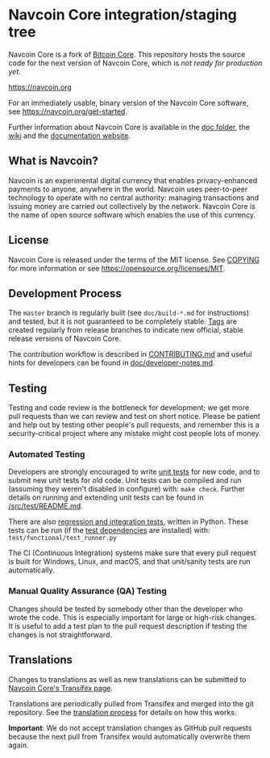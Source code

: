 Navcoin Core integration/staging tree
=====================================

Navcoin Core is a fork of [Bitcoin Core](https://github.com/bitcoin/bitcoin). This
repository hosts the source code for the next version of Navcoin Core, which is *not
ready for production yet*. 

https://navcoin.org

For an immediately usable, binary version of the Navcoin Core software, see
https://navcoin.org/get-started.

Further information about Navcoin Core is available in the [doc folder](/doc),
the [wiki](https://github.com/navcoin/navcoin/wiki) and the [documentation website](https://doc.nav.community).

What is Navcoin?
----------------

Navcoin is an experimental digital currency that enables privacy-enhanced payments to
anyone, anywhere in the world. Navcoin uses peer-to-peer technology to operate
with no central authority: managing transactions and issuing money are carried
out collectively by the network. Navcoin Core is the name of open source
software which enables the use of this currency.

License
-------

Navcoin Core is released under the terms of the MIT license. See [COPYING](COPYING) for more
information or see https://opensource.org/licenses/MIT.

Development Process
-------------------

The `master` branch is regularly built (see `doc/build-*.md` for instructions) and tested, but it is not guaranteed to be
completely stable. [Tags](https://github.com/navocin/navcoin/tags) are created
regularly from release branches to indicate new official, stable release versions of Navcoin Core.

The contribution workflow is described in [CONTRIBUTING.md](CONTRIBUTING.md)
and useful hints for developers can be found in [doc/developer-notes.md](doc/developer-notes.md).

Testing
-------

Testing and code review is the bottleneck for development; we get more pull
requests than we can review and test on short notice. Please be patient and help out by testing
other people's pull requests, and remember this is a security-critical project where any mistake might cost people
lots of money.

### Automated Testing

Developers are strongly encouraged to write [unit tests](src/test/README.md) for new code, and to
submit new unit tests for old code. Unit tests can be compiled and run
(assuming they weren't disabled in configure) with: `make check`. Further details on running
and extending unit tests can be found in [/src/test/README.md](/src/test/README.md).

There are also [regression and integration tests](/test), written
in Python.
These tests can be run (if the [test dependencies](/test) are installed) with: `test/functional/test_runner.py`

The CI (Continuous Integration) systems make sure that every pull request is built for Windows, Linux, and macOS,
and that unit/sanity tests are run automatically.

### Manual Quality Assurance (QA) Testing

Changes should be tested by somebody other than the developer who wrote the
code. This is especially important for large or high-risk changes. It is useful
to add a test plan to the pull request description if testing the changes is
not straightforward.

Translations
------------

Changes to translations as well as new translations can be submitted to
[Navcoin Core's Transifex page](https://www.transifex.com/navcoin/navcoin/).

Translations are periodically pulled from Transifex and merged into the git repository. See the
[translation process](doc/translation_process.md) for details on how this works.

**Important**: We do not accept translation changes as GitHub pull requests because the next
pull from Transifex would automatically overwrite them again.
